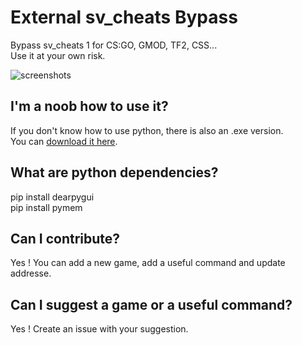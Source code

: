 # External sv_cheats Bypass
Bypass sv_cheats 1 for CS:GO, GMOD, TF2, CSS...  
Use it at your own risk.

![screenshots](https://media.discordapp.net/attachments/706932420615864332/1100439553292124243/image.png?width=1164&height=594)

## I'm a noob how to use it?  
If you don't know how to use python, there is also an .exe version.  
You can [download it here](https://github.com/Calvineries/External-sv_cheats-Bypass/releases/download/1.0.1/external.exe).  

## What are python dependencies?
pip install dearpygui  
pip install pymem  

## Can I contribute?  
Yes ! You can add a new game, add a useful command and update addresse.  

## Can I suggest a game or a useful command?  
Yes ! Create an issue with your suggestion.  
